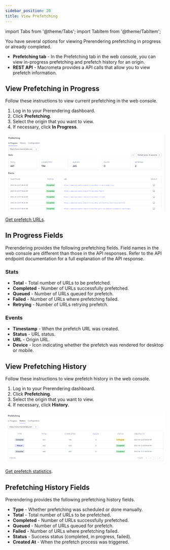 ```yaml
---
sidebar_position: 20
title: View Prefetching
---
```

import Tabs from '@theme/Tabs';
import TabItem from '@theme/TabItem';

You have several options for viewing Prerendering prefetching in progress or already completed.

- **Prefetching tab** - In the Prefetching tab in the web console, you can view in-progress prefetching and prefetch history for an origin.
- **REST API** - Macrometa provides a API calls that allow you to view prefetch information.

## View Prefetching in Progress

<Tabs groupId="operating-systems">
<TabItem value="console" label="Web Console">

Follow these instructions to view current prefetching in the web console.

1. Log in to your Prerendering dashboard.
2. Click **Prefetching**.
3. Select the origin that you want to view.
4. If necessary, click **In Progress**.

![Prerendering Prefetching In Progress Tab](/static/img/prerendering/prefetching-in-progress.png)

</TabItem>
<TabItem value="api" label="REST API">

[Get prefetch URLs](https://www.macrometa.com/docs/apiPrerendering#/paths/api-prerender-v1-origins-origin--prefetch-urls/get).

</TabItem>
</Tabs>

## In Progress Fields

Prerendering provides the following prefetching fields. Field names in the web console are different than those in the API responses. Refer to the API endpoint documentation for a full explanation of the API response.

### Stats

- **Total** - Total number of URLs to be prefetched.
- **Completed** - Number of URLs successfully prefetched.
- **Queued** - Number of URLs queued for prefetch.
- **Failed** - Number of URLs where prefetching failed.
- **Retrying** - Number of URLs retrying prefetch.

### Events

- **Timestamp** - When the prefetch URL was created.
- **Status** - URL status.
- **URL** - Origin URL.
- **Device** - Icon indicating whether the prefetch was rendered for desktop or mobile.

## View Prefetching History

<Tabs groupId="operating-systems2">
<TabItem value="console" label="Web Console">

Follow these instructions to view prefetch history in the web console.

1. Log in to your Prerendering dashboard.
2. Click **Prefetching**.
3. Select the origin that you want to view.
4. If necessary, click **History**.

![Prerendering Prefetching History Tab](/static/img/prerendering/prefetching-history.png)

</TabItem>
<TabItem value="api" label="REST API">

[Get prefetch statistics](https://www.macrometa.com/docs/apiPrerendering#/paths/api-prerender-v1-metrics-stats-prefetch-origin/get).

</TabItem>
</Tabs>

## Prefetching History Fields

Prerendering provides the following prefetching history fields.

- **Type** - Whether prefetching was scheduled or done manually.
- **Total** - Total number of URLs to be prefetched.
- **Completed** - Number of URLs successfully prefetched.
- **Queued** - Number of URLs queued for prefetch.
- **Failed** - Number of URLs where prefetching failed.
- **Status** - Success status (completed, in progress, failed).
- **Created At** - When the prefetch process was triggered.

